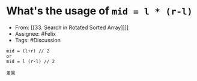 # What's the usage of `mid = l * (r-l)`

- From: [[33. Search in Rotated Sorted Array]]]]
- Assignee: #Felix 
- Tags: #Discussion 

```
mid = (l+r) // 2
or
mid = l (r-l) // 2

差異
```